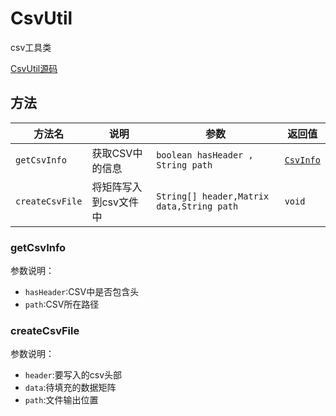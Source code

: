 #  CsvUtil 

csv工具类

[CsvUtil源码][1]

[1]: https://github.com/ineedahouse/top-algorithm-set/blob/dev/src/main/java/com/top/utils/CsvUtil.java

## 方法

| 方法名          | 说明                  | 参数                                      | 返回值    |
| --------------- | --------------------- | ----------------------------------------- | --------- |
| `getCsvInfo`    | 获取CSV中的信息       | `boolean hasHeader , String path`         | [`CsvInfo`][1] |
| `createCsvFile` | 将矩阵写入到csv文件中 | `String[] header,Matrix data,String path` | `void`    |

### getCsvInfo

参数说明：

- `hasHeader`:CSV中是否包含头
- `path`:CSV所在路径

### createCsvFile

参数说明：

- `header`:要写入的csv头部
- `data`:待填充的数据矩阵
- `path`:文件输出位置

[1]: https://github.com/ineedahouse/top-algorithm-set-doc/blob/master/doc/utils/CsvInfo.md
